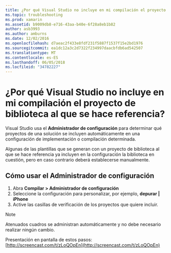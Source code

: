 ```yaml
---
title: ¿Por qué Visual Studio no incluye en mi compilación el proyecto de biblioteca al que se hace referencia?
ms.topic: troubleshooting
ms.prod: xamarin
ms.assetid: b9009db8-e716-43aa-b40e-6f28a8eb1b82
author: asb3993
ms.author: amburns
ms.date: 12/02/2016
ms.openlocfilehash: d7aeac2f433e8fdf231f5887f1537f15e2bd1976
ms.sourcegitcommit: ea1dc12a3c2d7322f234997daacbfdb6ad542507
ms.translationtype: MT
ms.contentlocale: es-ES
ms.lasthandoff: 06/05/2018
ms.locfileid: "34782227"
---
```

# <a name="why-doesnt-visual-studio-include-my-referenced-library-project-in-my-build"></a>¿Por qué Visual Studio no incluye en mi compilación el proyecto de biblioteca al que se hace referencia?

Visual Studio usa el **Administrador de configuración** para determinar qué proyectos de una solución se incluyen automáticamente en una configuración de implementación o compilación determinada.

Algunas de las plantillas que se generan con un proyecto de biblioteca al que se hace referencia ya incluyen en la configuración la biblioteca en cuestión, pero en caso contrario deberá establecerse manualmente.

## <a name="how-to-use-the-configuration-manager"></a>Cómo usar el Administrador de configuración

1. Abra **Compilar > Administrador de configuración**
2. Seleccione la configuración para personalizar, por ejemplo, **depurar | iPhone**
3. Active las casillas de verificación de los proyectos que quiere incluir.

> [!NOTE]
> Atenuados cuadros se administran automáticamente y no debe necesario realizar ningún cambio.

Presentación en pantalla de estos pasos: [http://screencast.com/t/zLoQOpEn](http://screencast.com/t/zLoQOpEn)
